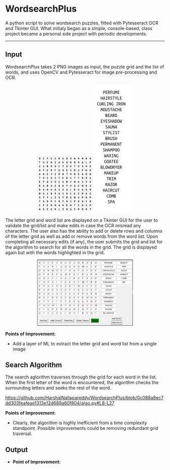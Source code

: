 # WordsearchPlus
A python script to solve wordsearch puzzles, fitted with Pytesseract OCR and Tkinter GUI. What initialy began as a simple, console-based, class project became a personal side project with periodic developments. 
<hr>

<h2>Input</h2>
WordsearchPlus takes 2 PNG images as input, the puzzle grid and the list of words, and uses OpenCV and Pytesseract for image pre-processing and OCR. 

<p align="center">
  <img src="https://github.com/HarshalNallapareddy/WordsearchPlus/blob/main/images/wordsearch.PNG" alt="Wordsearch Grid" width=35% height=auto>
  <img src="https://github.com/HarshalNallapareddy/WordsearchPlus/blob/main/images/words.PNG" alt="Wordsearch Grid" width=auto height=25%>
</p>

The letter grid and word list are displayed on a Tkinter GUI for the user to validate the grid/list and make edits in case the OCR misread any characters. The user also has the ability to add or delete rows and columns of the letter grid as well as add or remove words from the word list. Upon completing all necessary edits (if any), the user submits the grid and list for the algorithm to search for all the words in the grid. The grid is displayed again but with the words highlighted in the grid. 

<p align="center">
  <img src="https://github.com/HarshalNallapareddy/WordsearchPlus/blob/main/images/InputGUI.PNG" alt="Input GUI" width=60% height=auto>
</p>

<b>Points of Improvement:</b>
<ul>
  <li>Add a layer of ML to extract the letter grid and word list from a single image
</ul>
<h2>Search Algorithm</h2>
The search aglorithm traverses through the grid for each word in the list. When the first letter of the word is encountered, the algorithm checks the surrounding letters and seeks the rest of the word. 

https://github.com/HarshalNallapareddy/WordsearchPlus/blob/0c088a8ec7dd303feafeae1313e12d689a60f804/algo.py#L8-L27

<b>Points of Improvement:</b>
<ul>
  <li>Clearly, the algorithm is highly inefficient from a time complexity standpoint. Possible improvements could be removing redundant grid traversal.
</ul>
<h2>Output</h2>


<ul>
  <li><b>Point of Improvement:</b>
</ul>
